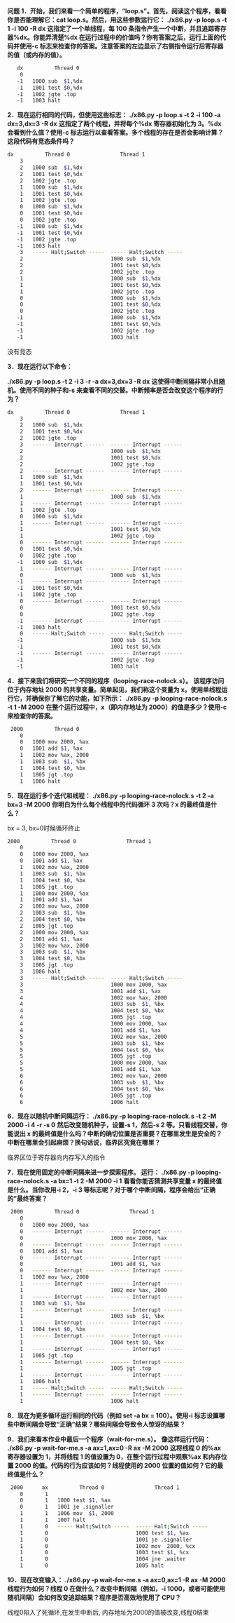**问题**
**1．开始，我们来看一个简单的程序，“loop.s”。首先，阅读这个程序，看看你是否能理解它：cat loop.s。然后，用这些参数运行它：**
**./x86.py -p loop.s -t 1 -i 100 -R dx**
**这指定了一个单线程，每 100 条指令产生一个中断，并且追踪寄存器%dx。你能弄清楚%dx 在运行过程中的价值吗？你有答案之后，运行上面的代码并使用-c 标志来检查你的答案。注意答案的左边显示了右侧指令运行后寄存器的值（或内存的值）。**

```sh
   dx          Thread 0         
    0   
   -1   1000 sub  $1,%dx
   -1   1001 test $0,%dx
   -1   1002 jgte .top
   -1   1003 halt
```



**2．现在运行相同的代码，但使用这些标志：**
**./x86.py -p loop.s -t 2 -i 100 -a dx=3,dx=3 -R dx**
**这指定了两个线程，并将每个%dx 寄存器初始化为 3。%dx 会看到什么值？使用-c 标志运行以查看答案。多个线程的存在是否会影响计算？这段代码有竞态条件吗？**

```sh
dx          Thread 0                Thread 1         
    3   
    2   1000 sub  $1,%dx
    2   1001 test $0,%dx
    2   1002 jgte .top
    1   1000 sub  $1,%dx
    1   1001 test $0,%dx
    1   1002 jgte .top
    0   1000 sub  $1,%dx
    0   1001 test $0,%dx
    0   1002 jgte .top
   -1   1000 sub  $1,%dx
   -1   1001 test $0,%dx
   -1   1002 jgte .top
   -1   1003 halt
    3   ----- Halt;Switch -----  ----- Halt;Switch -----  
    2                            1000 sub  $1,%dx
    2                            1001 test $0,%dx
    2                            1002 jgte .top
    1                            1000 sub  $1,%dx
    1                            1001 test $0,%dx
    1                            1002 jgte .top
    0                            1000 sub  $1,%dx
    0                            1001 test $0,%dx
    0                            1002 jgte .top
   -1                            1000 sub  $1,%dx
   -1                            1001 test $0,%dx
   -1                            1002 jgte .top
   -1                            1003 halt
```

没有竞态

**3．现在运行以下命令：**

**./x86.py -p loop.s -t 2 -i 3 -r -a dx=3,dx=3 -R dx**
**这使得中断间隔非常小且随机。使用不同的种子和-s 来查看不同的交替。中断频率是否会改变这个程序的行为？**

```sh
dx          Thread 0                Thread 1         
    3   
    2   1000 sub  $1,%dx
    2   1001 test $0,%dx
    2   1002 jgte .top
    3   ------ Interrupt ------  ------ Interrupt ------  
    2                            1000 sub  $1,%dx
    2                            1001 test $0,%dx
    2                            1002 jgte .top
    2   ------ Interrupt ------  ------ Interrupt ------  
    1   1000 sub  $1,%dx
    1   1001 test $0,%dx
    2   ------ Interrupt ------  ------ Interrupt ------  
    1                            1000 sub  $1,%dx
    1   ------ Interrupt ------  ------ Interrupt ------  
    1   1002 jgte .top
    0   1000 sub  $1,%dx
    1   ------ Interrupt ------  ------ Interrupt ------  
    1                            1001 test $0,%dx
    1                            1002 jgte .top
    0   ------ Interrupt ------  ------ Interrupt ------  
    0   1001 test $0,%dx
    0   1002 jgte .top
   -1   1000 sub  $1,%dx
    1   ------ Interrupt ------  ------ Interrupt ------  
    0                            1000 sub  $1,%dx
   -1   ------ Interrupt ------  ------ Interrupt ------  
   -1   1001 test $0,%dx
   -1   1002 jgte .top
    0   ------ Interrupt ------  ------ Interrupt ------  
    0                            1001 test $0,%dx
    0                            1002 jgte .top
   -1   ------ Interrupt ------  ------ Interrupt ------  
   -1   1003 halt
    0   ----- Halt;Switch -----  ----- Halt;Switch -----  
   -1                            1000 sub  $1,%dx
   -1                            1001 test $0,%dx
   -1   ------ Interrupt ------  ------ Interrupt ------  
   -1                            1002 jgte .top
   -1                            1003 halt
```

**4．接下来我们将研究一个不同的程序（looping-race-nolock.s）。**
**该程序访问位于内存地址 2000 的共享变量。简单起见，我们称这个变量为 x。使用单线程运行它，并确保你了解它的功能，如下所示：**
**./x86.py -p looping-race-nolock.s -t 1 -M 2000**
**在整个运行过程中，x（即内存地址为 2000）的值是多少？使用-c 来检查你的答案。**

```sh
 2000          Thread 0         
    0   
    0   1000 mov 2000, %ax
    0   1001 add $1, %ax
    1   1002 mov %ax, 2000
    1   1003 sub  $1, %bx
    1   1004 test $0, %bx
    1   1005 jgt .top
    1   1006 halt
```

**5．现在运行多个迭代和线程：**
**./x86.py -p looping-race-nolock.s -t 2 -a bx=3 -M 2000**
**你明白为什么每个线程中的代码循环 3 次吗？x 的最终值是什么？**

bx = 3, bx=0时候循环终止

```sh
2000          Thread 0                Thread 1         
    0   
    0   1000 mov 2000, %ax
    0   1001 add $1, %ax
    1   1002 mov %ax, 2000
    1   1003 sub  $1, %bx
    1   1004 test $0, %bx
    1   1005 jgt .top
    1   1000 mov 2000, %ax
    1   1001 add $1, %ax
    2   1002 mov %ax, 2000
    2   1003 sub  $1, %bx
    2   1004 test $0, %bx
    2   1005 jgt .top
    2   1000 mov 2000, %ax
    2   1001 add $1, %ax
    3   1002 mov %ax, 2000
    3   1003 sub  $1, %bx
    3   1004 test $0, %bx
    3   1005 jgt .top
    3   1006 halt
    3   ----- Halt;Switch -----  ----- Halt;Switch -----  
    3                            1000 mov 2000, %ax
    3                            1001 add $1, %ax
    4                            1002 mov %ax, 2000
    4                            1003 sub  $1, %bx
    4                            1004 test $0, %bx
    4                            1005 jgt .top
    4                            1000 mov 2000, %ax
    4                            1001 add $1, %ax
    5                            1002 mov %ax, 2000
    5                            1003 sub  $1, %bx
    5                            1004 test $0, %bx
    5                            1005 jgt .top
    5                            1000 mov 2000, %ax
    5                            1001 add $1, %ax
    6                            1002 mov %ax, 2000
    6                            1003 sub  $1, %bx
    6                            1004 test $0, %bx
    6                            1005 jgt .top
    6                            1006 halt
```

**6．现在以随机中断间隔运行：**
**./x86.py -p looping-race-nolock.s -t 2 -M 2000 -i 4 -r -s 0**
**然后改变随机种子，设置-s 1，然后-s 2 等。只看线程交替，你能说出 x 的最终值是什么吗？中断的确切位置是否重要？在哪里发生是安全的？中断在哪里会引起麻烦？换句话说，临界区究竟在哪里？**

临界区位于寄存器向内存写入的指令

**7．现在使用固定的中断间隔来进一步探索程序。**
**运行：**
**./x86.py -p looping-race-nolock.s -a bx=1 -t 2 -M 2000 -i 1**
**看看你能否猜测共享变量 x 的最终值是什么。当你改用-i 2，-i 3 等标志呢？对于哪个中断间隔，程序会给出“正确的”最终答案？**

```sh
 2000          Thread 0                Thread 1         
    0   
    0   1000 mov 2000, %ax
    0   ------ Interrupt ------  ------ Interrupt ------  
    0                            1000 mov 2000, %ax
    0   ------ Interrupt ------  ------ Interrupt ------  
    0   1001 add $1, %ax
    0   ------ Interrupt ------  ------ Interrupt ------  
    0                            1001 add $1, %ax
    0   ------ Interrupt ------  ------ Interrupt ------  
    1   1002 mov %ax, 2000
    1   ------ Interrupt ------  ------ Interrupt ------  
    1                            1002 mov %ax, 2000
    1   ------ Interrupt ------  ------ Interrupt ------  
    1   1003 sub  $1, %bx
    1   ------ Interrupt ------  ------ Interrupt ------  
    1                            1003 sub  $1, %bx
    1   ------ Interrupt ------  ------ Interrupt ------  
    1   1004 test $0, %bx
    1   ------ Interrupt ------  ------ Interrupt ------  
    1                            1004 test $0, %bx
    1   ------ Interrupt ------  ------ Interrupt ------  
    1   1005 jgt .top
    1   ------ Interrupt ------  ------ Interrupt ------  
    1                            1005 jgt .top
    1   ------ Interrupt ------  ------ Interrupt ------  
    1   1006 halt
    1   ----- Halt;Switch -----  ----- Halt;Switch -----  
    1   ------ Interrupt ------  ------ Interrupt ------  
    1                            1006 halt
```

**8．现在为更多循环运行相同的代码（例如 set -a bx = 100）。使用-i 标志设置哪些中断间隔会导致“正确”结果？哪些间隔会导致令人惊讶的结果？**



**9．我们来看本作业中最后一个程序（wait-for-me.s）。**
**像这样运行代码：**
**./x86.py -p wait-for-me.s -a ax=1,ax=0 -R ax -M 2000**
**这将线程 0 的%ax 寄存器设置为 1，并将线程 1 的值设置为 0，在整个运行过程中观察%ax 和内存位置 2000 的值。代码的行为应该如何？线程使用的 2000 位置的值如何？它的最终值是什么？**

```sh
 2000      ax          Thread 0                Thread 1         
    0       1   
    0       1   1000 test $1, %ax
    0       1   1001 je .signaller
    1       1   1006 mov  $1, 2000
    1       1   1007 halt
    1       0   ----- Halt;Switch -----  ----- Halt;Switch -----  
    1       0                            1000 test $1, %ax
    1       0                            1001 je .signaller
    1       0                            1002 mov  2000, %cx
    1       0                            1003 test $1, %cx
    1       0                            1004 jne .waiter
    1       0                            1005 halt
```

**10．现在改变输入：**
**./x86.py -p wait-for-me.s -a ax=0,ax=1 -R ax -M 2000**
**线程行为如何？线程 0 在做什么？改变中断间隔（例如，-i 1000，或者可能使用随机间隔）会如何改变追踪结果？程序是否高效地使用了 CPU？**

线程0陷入了死循环,在发生中断后, 内存地址为2000的值被改变,线程0结束
